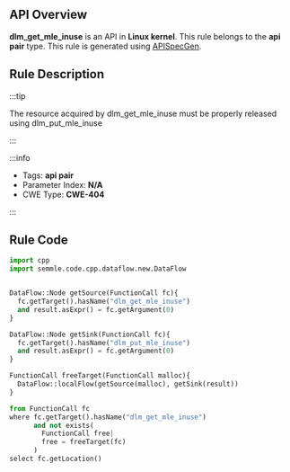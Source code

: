 ---
---


## API Overview
**dlm_get_mle_inuse** is an API in **Linux kernel**. This rule belongs to the **api pair** type. This rule is generated using [APISpecGen](../../tools/APISpecGen).
## Rule Description

:::tip

The resource acquired by dlm_get_mle_inuse must be properly released using dlm_put_mle_inuse

:::

:::info

- Tags: **api pair**
- Parameter Index: **N/A**
- CWE Type: **CWE-404**

:::

## Rule Code
```python
import cpp
import semmle.code.cpp.dataflow.new.DataFlow


DataFlow::Node getSource(FunctionCall fc){
  fc.getTarget().hasName("dlm_get_mle_inuse")
  and result.asExpr() = fc.getArgument(0)
}

DataFlow::Node getSink(FunctionCall fc){
  fc.getTarget().hasName("dlm_put_mle_inuse")
  and result.asExpr() = fc.getArgument(0)
}

FunctionCall freeTarget(FunctionCall malloc){
  DataFlow::localFlow(getSource(malloc), getSink(result))
}

from FunctionCall fc
where fc.getTarget().hasName("dlm_get_mle_inuse")
      and not exists(
        FunctionCall free| 
        free = freeTarget(fc)
      )
select fc.getLocation()

    
```